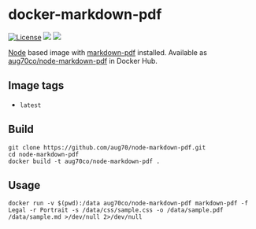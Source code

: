 # docker-markdown-pdf

[![License](https://img.shields.io/github/license/aug70/node-markdown-pdf.svg?maxAge=2592000)](https://www.tldrlegal.com/l/lgpl-3.0)
[![](https://images.microbadger.com/badges/image/aug70co/node-markdown-pdf.svg)](https://hub.docker.com/r/aug70co/node-markdown-pdf/ "aug70co/node-markdown-pdf")
[![](https://images.microbadger.com/badges/version/aug70co/node-markdown-pdf.svg)](https://github.com/aug70/node-markdown-pdf "aug70co/node-markdown-pdf")

[Node](https://hub.docker.com/_/node/) based image with [markdown-pdf](https://www.npmjs.com/package/markdown-pdf) installed. Available as [aug70co/node-markdown-pdf](https://hub.docker.com/r/aug70co/node-markdown-pdf/) in Docker Hub.

## Image tags

- ```latest```

## Build

```
git clone https://github.com/aug70/node-markdown-pdf.git
cd node-markdown-pdf
docker build -t aug70co/node-markdown-pdf .
```

## Usage

```console
docker run -v $(pwd):/data aug70co/node-markdown-pdf markdown-pdf -f Legal -r Portrait -s /data/css/sample.css -o /data/sample.pdf /data/sample.md >/dev/null 2>/dev/null
```
